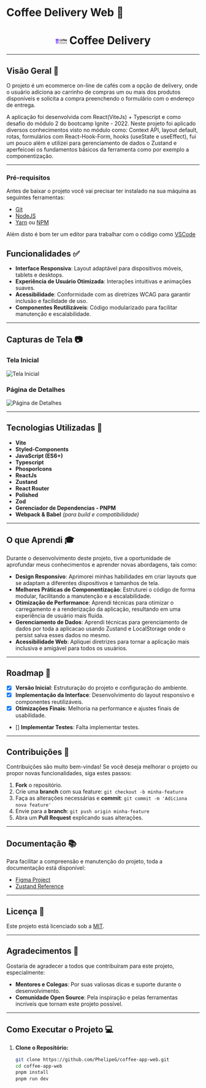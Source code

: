 # Coffee Delivery Web :rocket:

<h1 align="center">
  <img
    src="https://raw.githubusercontent.com/tavareshenrique/ignite-reactjs-challenge-02-coffee-delivery/495cc5aa91e78c394a507eb389ca72fb389fb499/src/assets/img/logo.svg"
    title="Logo Coffee Delivery"
    alt="Logo Coffee Delivery"
    width="30px"
  />
  Coffee Delivery
</h1>

---

## Visão Geral :eyes:

O projeto é um ecommerce on-line de cafés com a opção de delivery, onde o usuário adiciona ao carrinho de compras um ou mais dos produtos disponíveis e solicita a compra preenchendo o formulário com o endereço de entrega.

A aplicação foi desenvolvida com React(ViteJs) + Typescript e como desafio do módulo 2 do bootcamp Ignite - 2022. Neste projeto foi aplicado diversos conhecimentos visto no módulo como: Context API, layout default, rotas, formulários com React-Hook-Form, hooks (useState e useEffect), fui um pouco além e utilizei para gerenciamento de dados o Zustand e aperfeicoei os fundamentos básicos da ferramenta como por exemplo a componentização.

---

### Pré-requisitos

Antes de baixar o projeto você vai precisar ter instalado na sua máquina as seguintes ferramentas:

- [Git](https://git-scm.com)
- [NodeJS](https://nodejs.org/en/)
- [Yarn](https://yarnpkg.com/) ou [NPM](https://www.npmjs.com/)

Além disto é bom ter um editor para trabalhar com o código como [VSCode](https://code.visualstudio.com/)

## Funcionalidades :white_check_mark:

- **Interface Responsiva**: Layout adaptável para dispositivos móveis, tablets e desktops.
- **Experiência de Usuário Otimizada**: Interações intuitivas e animações suaves.
- **Acessibilidade**: Conformidade com as diretrizes WCAG para garantir inclusão e facilidade de uso.
- **Componentes Reutilizáveis**: Código modularizado para facilitar manutenção e escalabilidade.

---

## Capturas de Tela :camera:

### Tela Inicial

![Tela Inicial](https://github.com/user-attachments/assets/3fe60f6e-a9aa-41da-a2d3-b05b53b86dd8 "Tela Inicial da Aplicação")

### Página de Detalhes

![Página de Detalhes](https://github.com/user-attachments/assets/97a4827b-8fe6-4fce-8fae-30ca0f7cd798 "Página de Detalhes da Aplicação")

---

## Tecnologias Utilizadas :wrench:

- **Vite**
- **Styled-Components**
- **JavaScript (ES6+)**
- **Typescript**
- **PhosporIcons**
- **ReactJs**
- **Zustand**
- **React Router**
- **Polished**
- **Zod**
- **Gerenciador de Dependencias - PNPM**
- **Webpack & Babel** _(para build e compatibilidade)_

---

## O que Aprendi :mortar_board:

Durante o desenvolvimento deste projeto, tive a oportunidade de aprofundar meus conhecimentos e aprender novas abordagens, tais como:

- **Design Responsivo**: Aprimorei minhas habilidades em criar layouts que se adaptam a diferentes dispositivos e tamanhos de tela.
- **Melhores Práticas de Componentização**: Estruturei o código de forma modular, facilitando a manutenção e a escalabilidade.
- **Otimização de Performance**: Aprendi técnicas para otimizar o carregamento e a renderização da aplicação, resultando em uma experiência de usuário mais fluida.
- **Gerenciamento de Dados**: Aprendi técnicas para gerenciamento de dados por toda a aplicacao usando Zustand e LocalStorage onde o persist salva esses dados no mesmo.
- **Acessibilidade Web**: Apliquei diretrizes para tornar a aplicação mais inclusiva e amigável para todos os usuários.

---

## Roadmap :dart:

- [x] **Versão Inicial**: Estruturação do projeto e configuração do ambiente.
- [x] **Implementação da Interface**: Desenvolvimento do layout responsivo e componentes reutilizáveis.
- [x] **Otimizações Finais**: Melhoria na performance e ajustes finais de usabilidade.
- [] **Implementar Testes**: Falta implementar testes.

---

## Contribuições :handshake:

Contribuições são muito bem-vindas! Se você deseja melhorar o projeto ou propor novas funcionalidades, siga estes passos:

1. **Fork** o repositório.
2. Crie uma **branch** com sua feature: `git checkout -b minha-feature`
3. Faça as alterações necessárias e **commit**: `git commit -m 'Adiciona nova feature'`
4. Envie para a **branch**: `git push origin minha-feature`
5. Abra um **Pull Request** explicando suas alterações.

---

## Documentação :books:

Para facilitar a compreensão e manutenção do projeto, toda a documentação está disponível:

- [Figma Project](<https://www.figma.com/design/WZ9tcZQCD49RA6zVIIYiwm/Coffee-Delivery-%E2%80%A2-Desafio-React-(Copy)?node-id=2-12&p=f&t=aay1u3LGvpZiKkK1-0>)
- [Zustand Reference](https://zustand-demo.pmnd.rs/)

---

## Licença :scroll:

Este projeto está licenciado sob a [MIT](LICENSE).

---

## Agradecimentos :clap:

Gostaria de agradecer a todos que contribuíram para este projeto, especialmente:

- **Mentores e Colegas**: Por suas valiosas dicas e suporte durante o desenvolvimento.
- **Comunidade Open Source**: Pela inspiração e pelas ferramentas incríveis que tornam este projeto possível.

---

## Como Executar o Projeto :computer:

1. **Clone o Repositório:**

   ```bash
   git clone https://github.com/PhelipeG/coffee-app-web.git
   cd coffee-app-web
   pnpm install
   pnpm run dev
   ```

